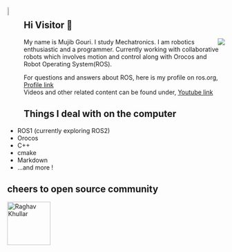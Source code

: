 <!--img src="https://cdn.dribbble.com/users/4770/screenshots/300576/attachments/12205/hey-1.png" alt="Hey!" width="10%" height="10%"-->
<img align="left" img src="https://media.giphy.com/media/du3J3cXyzhj75IOgvA/giphy.gif" alt="github" width="7%" height="7%">
<!--img src="https://i1.wp.com/slfgchurch.com/wp-content/uploads/2019/08/lets-connect-1.png?ssl=1" alt="connect" width="20%" height="10%"-->


## Hi Visitor :wave:

<a href="https://www.fsf.org">
	<img align="right" src="https://camo.githubusercontent.com/cd359e9155b21368d57ba6e828e4fa3aa1f1babf/68747470733a2f2f7374617469632e6673662e6f72672f6e6f73766e2f61707065616c323032302f737072696e672f6673662e706e67">
</a>

My name is Mujib Gouri. I study Mechatronics. I am robotics
enthusiastic and a programmer. Currently working with collaborative
robots which involves motion and control along with Orocos and Robot 
Operating System(ROS).

For questions and answers about ROS, here is my profile on ros.org, [Profile link](https://answers.ros.org/users/57146/amjack/) \
Videos and other related content can be found under, [Youtube link](https://www.youtube.com/channel/UCy5HdGzm2zD_j62KLxxmGHQ/featured )

## Things I deal with on the computer

- ROS1 (currently exploring ROS2)
- Orocos
- C++
- cmake
- Markdown
- ...and more !

## cheers to open source community

<a href="https://www.fsf.org">
	<img align="left" src="https://github.com/raghavk16/raghavk16/blob/master/connected.gif" alt="Raghav Khullar" width="100" height="100" >
</a>


<!--
**amjack0/amjack0** is a ✨ _special_ ✨ repository because its `README.md` (this file) appears on your GitHub profile.

Here are some ideas to get you started:

- 🔭 I’m currently working on ...
- 🌱 I’m currently learning ...
- 👯 I’m looking to collaborate on ...
- 🤔 I’m looking for help with ...
- 💬 Ask me about ...
- 📫 How to reach me: ...
- 😄 Pronouns: ...
- ⚡ Fun fact: ...
-->


